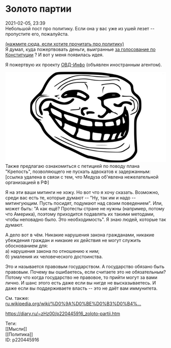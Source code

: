 Золото партии
==============

   
 2021-02-05, 23:39   
  Небольшой пост про политику. Если она у вас уже из ушей лезет -- пропустите его, пожалуйста.   
   
  [(нажмите сюда, если хотите прочитать про политику)](https://zHz00.diary.ru/p220445916.htm?index=1#linkmore220445916m1)      
 Я думал, куда пожертвовать деньги, выигранные  [за голосование по Конституции](Как%20я%20продался%20Родине)  ? И вот у меня появилась идея.   
   
 Я пожертвую их проекту  [ОВД-Инфо](https://ovdinfo.org/)  (объявлен иностранным агентом).   
   
   [![](pics/B04OPk2l.jpg)](https://i.imgur.com/B04OPk2.jpg)     
 Также предлагаю ознакомиться с петицией по поводу плана "Крепость", позволяющего не пускать адвокатов к задержанным:   
 [ссылка удалена в связи с тем, что Медуза об'явлена нежелательной организацией в РФ]   
   
 Я на эти ваши митинги не хожу. Но вот что я хочу сказать. Возможно, среди вас есть те, которые думают -- "Ну, так им и надо -- митингующим. Пусть посидят, подумают над своим поведением". Или, может быть: "А как ещё? Протесты стране не нужны (например, потому что Америка), поэтому приходится подавлять их такими методами, чтобы неповадно было. Это необходимость". Я знаю людей, которые так думают.   
   
 А дело вот в чём. Никакие нарушения закона гражданами, никакие убеждения граждан и никакие их действия не могут служить обоснованием для:   
 а) нарушения закона по отношению к ним;   
 б) умаления их человеческого достоинства.   
   
 Это и называется правовым государством. А государство обязано быть правовым. Почему вы ошибаетесь, если считаете это не обязательным? Потому что когда государство не правовое, то прийти могут за вами лично. И шанс этого есть даже если вы нигде не высказываетесь. И даже если вы поддерживаете власть -- это не даёт вам иммунитета.   
   
 См. также:   
  [ru.wikipedia.org/wiki/%D0%9A%D0%BE%D0%B3%D0%B4%...](https://ru.wikipedia.org/wiki/%D0%9A%D0%BE%D0%B3%D0%B4%D0%B0_%D0%BE%D0%BD%D0%B8_%D0%BF%D1%80%D0%B8%D1%88%D0%BB%D0%B8%E2%80%A6)    
   
     
    
 <https://diary.ru/~zHz00/p220445916_zoloto-partii.htm>   
   
 Теги:   
 [[Мысли]]   
 [[Политика]]   
 ID: p220445916